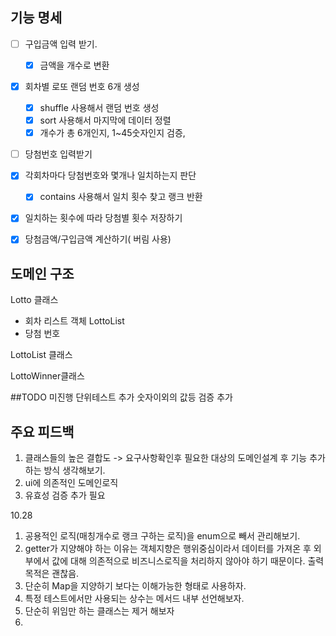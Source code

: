 ## 기능 명세
*[ ] 구입금액 입력 받기.
  *[x] 금액을 개수로 변환
*[x] 회차별 로또 랜덤 번호 6개 생성
  * [x] shuffle 사용해서 랜덤 번호 생성
  * [x] sort 사용해서 마지막에 데이터 정렬
  * [x] 개수가 총 6개인지, 1~45숫자인지 검증,
*[ ] 당첨번호 입력받기
* [x] 각회차마다 당첨번호와 몇개나 일치하는지 판단
  * [x] contains 사용해서 일치 횟수 찾고 랭크 반환
* [x] 일치하는 횟수에 따라 당첨별 횟수 저장하기

* [x] 당첨금액/구입금액 계산하기( 버림 사용)


## 도메인 구조
Lotto 클래스
- 회차 리스트 객체 LottoList
- 당첨 번호 


LottoList 클래스

LottoWinner클래스

##TODO
미진행 단위테스트 추가
숫자이외의 값등 검증 추가

## 주요 피드백
1. 클래스들의 높은 결합도 
   -> 요구사항확인후 필요한 대상의 도메인설계 후 기능 추가하는
방식 생각해보기.
2. ui에 의존적인 도메인로직
3. 유효성 검증 추가 필요

10.28
1. 공용적인 로직(매칭개수로 랭크 구하는 로직)을 enum으로 빼서 관리해보기.
2. getter가 지양해야 하는 이유는 객체지향은 행위중심이라서 데이터를 가져온 후 외부에서 
값에 대해 의존적으로 비즈니스로직을 처리하지 않아야 하기 때문이다. 출력목적은 괜찮음.
3. 단순히 Map을 지양하기 보다는 이해가능한 형태로 사용하자.
4. 특정 테스트에서만 사용되는 상수는 메서드 내부 선언해보자.
5. 단순히 위임만 하는 클래스는 제거 해보자
6. 